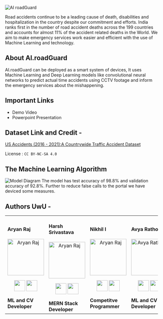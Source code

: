 ![AI roadGuard](https://user-images.githubusercontent.com/75358720/188109498-2cff5775-9fad-4958-b5f1-1faaf53ef3c2.png)

Road accidents continue to be a leading cause of death, disabilities and hospitalization in the country despite our commitment and efforts. India ranks first in the number of road accident deaths across the 199 countries and accounts for almost 11% of the accident related deaths in the World. We aim to make emergency services work easier and efficient with the use of Machine Learning and technology. 

## About AI.roadGuard
AI.roadGuard can be deployed as a smart system of devices, It uses Machine Learning and Deep Learning models like convolutional neural networks to predict actual time accidents using CCTV footage and inform the emergency services about the mishappening. 
## Important Links
- Demo Video
- Powerpoint Presentation 


## Dataset Link and Credit -
[US Accidents (2016 - 2021):A Countrywide Traffic Accident Dataset](https://www.kaggle.com/datasets/sobhanmoosavi/us-accidents)


License : ``` CC BY-NC-SA 4.0 ```

## The Machine Learning Algorithm


![Model Diagram](https://user-images.githubusercontent.com/75358720/187983957-061d3d8b-d98d-40d5-8002-425e639babfb.png)
The model has test accuracy of 98.8% and validation accuracy of 92.8%. Further to reduce false calls to the portal we have deviced some measures.













































































## Authors UwU -
<div align="left"> 
  <table>
<tr align="left">
 <td>

#### Aryan Raj
<p align="center">
<img src = "https://avatars.githubusercontent.com/u/75358720?v=4"  height="120" alt="Aryan Raj">
</p>
<p align="center">
<a href = "https://github.com/aryanraj2713"><img src = "http://www.iconninja.com/files/241/825/211/round-collaboration-social-github-code-circle-network-icon.svg" width="36" height = "36"/></a>
<a href = "https://www.linkedin.com/in/aryan-raj-3a68b39a/">
<img src = "http://www.iconninja.com/files/863/607/751/network-linkedin-social-connection-circular-circle-media-icon.svg" width="36" height="36"/>
</a>
</p>
 <strong>ML and CV Developer<strong>
</td>


 <td>

#### Harsh Srivastava
<p align="center">
<img src = "https://avatars.githubusercontent.com/u/58087328?s=400&u=cd9c9b209b32d514cf24657af8862dbcf49fe718&v=4"  height="120" alt="Aryan Raj">
</p>
<p align="center">
<a href = "https://github.com/Srivastava57Harsh"><img src = "http://www.iconninja.com/files/241/825/211/round-collaboration-social-github-code-circle-network-icon.svg" width="36" height = "36"/></a>
<a href = "https://www.linkedin.com/in/Srivastava57Harsh/">
<img src = "http://www.iconninja.com/files/863/607/751/network-linkedin-social-connection-circular-circle-media-icon.svg" width="36" height="36"/>
</a>
</p>
 <strong>MERN Stack Developer<strong>


   

 <td>

#### Nikhil I
<p align="center">
<img src = "https://media-exp1.licdn.com/dms/image/C4E03AQEsJd7i6LPYVQ/profile-displayphoto-shrink_400_400/0/1643037859646?e=1667433600&v=beta&t=AzSjF6UkmGr3hH2vlP4e3S6mHqbk4_jKPpqkDtnb2gE"  height="120" alt="Aryan Raj">
</p>
<p align="center">
<a href = "https://github.com/ironnicko"><img src = "http://www.iconninja.com/files/241/825/211/round-collaboration-social-github-code-circle-network-icon.svg" width="36" height = "36"/></a>
<a href = "https://www.linkedin.com/in/nikhil-ivannan-351036201/">
<img src = "http://www.iconninja.com/files/863/607/751/network-linkedin-social-connection-circular-circle-media-icon.svg" width="36" height="36"/>
</a>
</p>
 <strong>Competitve Programmer<strong>
</td>
  <td>
  
#### Avya Rathod
<p align="center">
<img src = "https://avatars.githubusercontent.com/u/27121364?s=400&u=263e4e69519c05c350b874efc6120f411d130a67&v=4"  height="120" alt="Avya Rathod">
</p>
<p align="center">
<a href = "https://github.com/AvyaRathod"><img src = "http://www.iconninja.com/files/241/825/211/round-collaboration-social-github-code-circle-network-icon.svg" width="36" height = "36"/></a>
<a href = "https://www.linkedin.com/in/avya-rathod-38b635225/">
<img src = "http://www.iconninja.com/files/863/607/751/network-linkedin-social-connection-circular-circle-media-icon.svg" width="36" height="36"/>
</a>
</p>
 <strong>ML and CV Developer<strong>
</td>

  <td>
  
#### Mohd Zaid
<p align="center">
<img src = "https://avatars.githubusercontent.com/u/36443577?v=4"  height="120" >
</p>
<p align="center">
<a href = "https://github.com/dev-zaid"><img src = "http://www.iconninja.com/files/241/825/211/round-collaboration-social-github-code-circle-network-icon.svg" width="36" height = "36"/></a>
<a href = "https://www.linkedin.com/in/mohd-zaid-17713221a/">
<img src = "http://www.iconninja.com/files/863/607/751/network-linkedin-social-connection-circular-circle-media-icon.svg" width="36" height="36"/>
</a>
</p>
 <strong>MERN Stack Developer<strong>
</td>
  

</tr>
</div
